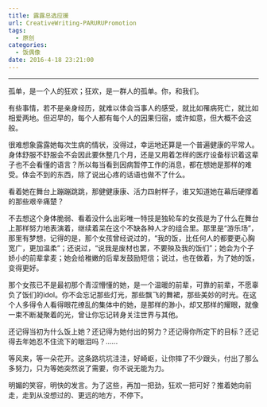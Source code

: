 ```yaml
---
title: 露露总选应援
url: CreativeWriting-PARURUPromotion
tags:
  - 原创
categories:
  - 饭偶像
date: 2016-4-18 23:21:00
---
```


* * *

孤单，是一个人的狂欢；狂欢，是一群人的孤单。你，和我们。<!-- more -->

有些事情，若不是亲身经历，就难以体会当事人的感受，就比如罹病死亡，就比如相爱两地。但迟早的，每个人都有每个人的因果归宿，或许如意，但大概不会这般。

很难想象露露她每次生病的情状，没得过，幸运地还算是一个普遍健康的平常人。身体舒服不舒服会不会因此要休整几个月，还是又用着怎样的医疗设备标识着这辈子也不会看懂的语言？所以每当看到因病暂停工作的消息，都在想她是那样的难受。体会不到的东西，除了说出心疼的话语也做不了什么。

看着她在舞台上蹦蹦跳跳，那健健康康、活力四射样子，谁又知道她在幕后硬撑着的那些艰辛痛楚？

不去想这个身体脆弱、看着没什么出彩唯一特技是独轮车的女孩是为了什么在舞台上那样努力地表演着，继续着呆在这个不缺各种人才的组合里。那里是“游乐场”，那里有梦想，记得的是，那个女孩曾经说过的，“我的饭，比任何人的都要更心胸宽广，更加温柔”；还说过，“说我是废材也罢，不要殃及我的饭们”；她会为个子娇小的前辈拿麦；她会给稚嫩的后辈发鼓励短信；说过，也在做着，为了她的饭，变得更好。

那个女孩已不是最初那个青涩懵懂的她，是一个温暖的前辈，可靠的前辈，不愿辜负了饭们的idol。你不会忘记那些灯光，那些飘飞的舞裙，那些美妙的时光。在这个人多得令人看得眼花缭乱的集体中的她，是那样的渺小，却又那样的耀眼，就像一束不断凝聚着的光，曾让你忘记转身关注世界与其他。

还记得当初为什么饭上她？还记得为她付出的努力？还记得你所定下的目标？还记得去年她忍不住流下的眼泪吗？......

等风来，等一朵花开。这条路坑坑洼洼，好崎岖，让你摔了不少跟头，付出了那么多努力，只为等她突然说了需要，你不说无能为力。

明媚的笑容，明快的发言。为了这些，再加一把劲，狂欢一把可好？推着她向前走，走到从没想过的、更远的地方，不停下。
